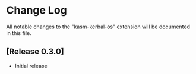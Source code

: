 # Change Log

All notable changes to the "kasm-kerbal-os" extension will be documented in this file.

## [Release 0.3.0]

- Initial release